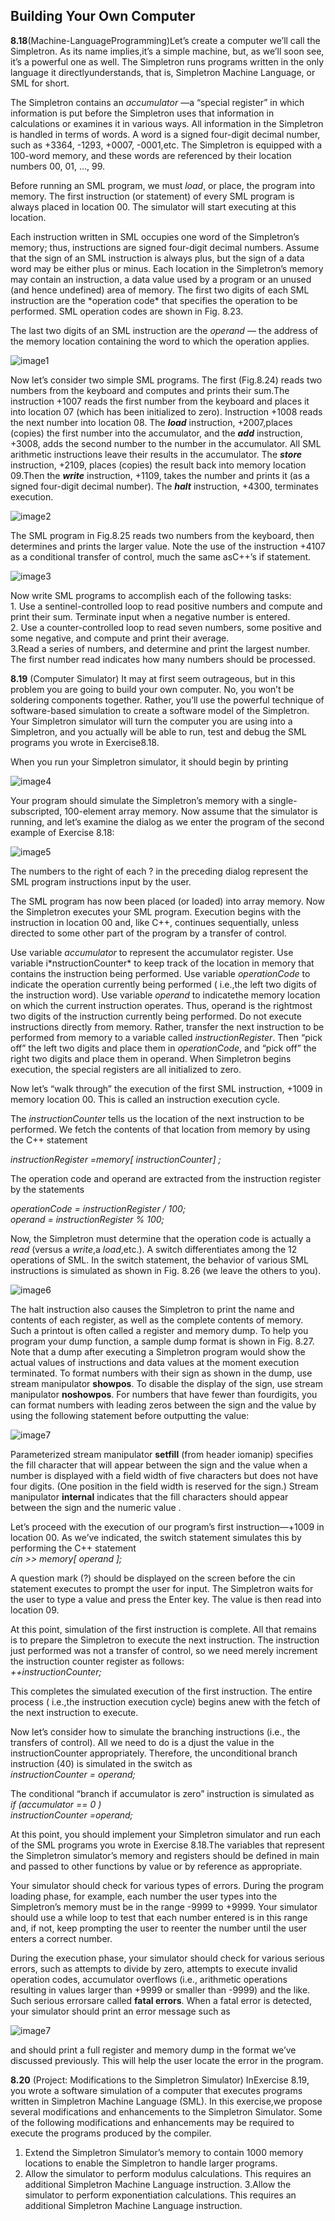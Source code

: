 <h2>Building Your Own Computer </h2>
<p><strong>8.18</strong>(Machine-LanguageProgramming)Let’s create a computer we’ll call the Simpletron. As its name implies,it’s a simple machine, but, as we’ll soon see, it’s a powerful one as well. The Simpletron runs programs written in the only language it directlyunderstands, that is, Simpletron Machine Language, or SML for short. </p>
<p>The Simpletron contains an <em>accumulator</em> —a “special register” in which information is put before the Simpletron uses that information in calculations or examines it in various ways. All information in the Simpletron is handled in terms of words. A word is a signed four-digit decimal number, such as +3364, -1293, +0007, -0001,etc. The Simpletron is equipped with a 100-word memory, and these words are referenced by their location numbers 00, 01, …, 99. </p>
<p>Before running an SML program, we must <em>load</em>, or place, the program into memory. The first instruction (or statement) of every SML program is always placed in location 00. The simulator will start executing at this location.</p>
<p> Each instruction written in SML occupies one word of the Simpletron’s memory; thus, instructions are signed four-digit decimal numbers. Assume that the sign of an SML instruction is always plus, but the sign of a data word may be either plus or minus. Each location in the Simpletron’s memory may contain an instruction, a data value used by a program or an unused (and hence undefined) area of memory. The  first two digits of each SML instruction are the *operation code* that specifies the operation to be performed. SML operation codes are shown in Fig. 8.23. </p>
<p>The last two digits of an SML instruction are the <em>operand</em> — the address of the memory location containing the word to which the operation applies.</p>


![](https://lh3.googleusercontent.com/gftAZ0K1XdFp8w_PKOaez0wv887ry_bT6p8HqNfgYEqMfWOaHsJM6wKSxIU9i3Dj9U3xwUkzTSQs "image1")
	

<p>Now let’s consider two simple SML programs. The first (Fig.8.24) reads two numbers from the keyboard and computes and prints their sum.The instruction +1007 reads the first number from the keyboard and places it into location 07 (which has been initialized to zero). Instruction +1008 reads the next number into location 08. The <strong><em>load</em></strong> instruction, +2007,places (copies) the first number into the accumulator, and the <strong><em>add</em></strong> instruction, +3008, adds the second number to the number in
the accumulator. All SML arithmetic instructions leave their results in the accumulator. The <strong><em>store</em></strong> instruction, +2109,
places (copies) the result back into memory location 09.Then the <strong><em>write</em></strong> instruction, +1109, takes the number and prints it (as a signed four-digit decimal number). The <strong><em>halt</em></strong> instruction, +4300, terminates execution.</p>

![](https://lh3.googleusercontent.com/_AbGMIjaBE2kn66xU7dV8EnGhsDKHTJYPDrrqfM2p00qi86v-0hUUmowgd5Rz3U71ECA2vbGAYcv "image2")


<p>The SML program in Fig.8.25 reads two numbers from the keyboard, then determines and prints the larger value. Note the use of the instruction +4107 as a conditional transfer of control, much the same asC++’s if statement.</p>


![](https://lh3.googleusercontent.com/kqFEKtgumr1dpjY1HmzOXTeyPW84jJJKfF-P-ofx1ecv9fPzpnemfSw94EJsd_MzZEVDXC0YfUxt "image3")

<p>Now write SML programs to accomplish each of the following tasks: <br>
 1. Use a sentinel-controlled loop to read positive numbers and compute and print their sum. Terminate input when a negative number is entered. <br>
 2. Use a counter-controlled loop to read seven numbers, some positive and some negative, and compute and print their average. <br>
 3.Read a series of numbers, and determine and print the largest number. The first number read indicates how many numbers should be processed. </p>
 <p><strong>8.19</strong> (Computer Simulator) It may at first seem outrageous, but in this problem you are going to build your own computer. No, you won’t be soldering components together. Rather, you’ll use the powerful technique of software-based simulation to create a software model of the Simpletron. Your Simpletron simulator will turn the computer you are using into a Simpletron, and you actually will be able to run, test and debug the SML programs you wrote in Exercise8.18. </p>
 <p>When you run your Simpletron simulator, it should begin by printing </p>

![](https://lh3.googleusercontent.com/cP289GWPN_6EKQcMgkFmoY1-PXqxc48U-CnHeV5j4YIKh8zv4cMMkD0SDeo06isIARIAV8OZqM4G "image4")

<p>Your program should simulate the Simpletron’s memory with a single-subscripted, 100-element array memory. Now assume that the simulator is running, and let’s examine the dialog as we enter the program of the second example of Exercise 8.18: </p>

![](https://lh3.googleusercontent.com/4rmz4aFNO7SGow_qy6aUPQOn8BbiuZCi1bS5UisKTD_0vZlMVUh0gK53rgB50W4rnke39_1qctk8 "image5")

<p>The numbers to the right of each ? in the preceding dialog represent the SML program instructions input by the user.</p>
<p>The SML program has now been placed (or loaded) into array memory. Now the Simpletron executes your SML program. Execution begins with the instruction in location 00 and, like C++, continues sequentially, unless directed to some other part of the program by a transfer of control. </p>
<p>Use variable <em>accumulator</em> to represent the accumulator register. Use variable i*nstructionCounter* to keep track of the location in memory that contains the instruction being performed. Use variable <em>operationCode</em> to indicate the operation currently being performed ( i.e.,the left two digits of the instruction word). Use variable <em>operand</em> to indicatethe memory location on which the current instruction operates. Thus, operand is the rightmost two digits of the instruction currently being performed. Do not execute instructions directly from memory. Rather, transfer the next instruction to be performed from memory to a variable called <em>instructionRegister</em>. Then “pick off” the left two digits and place them in <em>operationCode</em>, and “pick off” the right two digits and place them in operand. When Simpletron begins execution, the special registers are all initialized to zero.</p>
<p>Now let’s “walk through” the execution of the first SML instruction, +1009 in memory location 00. This is called an instruction execution cycle.</p>
 <p>The <em>instructionCounter</em> tells us the location of the next instruction to be performed. We fetch the contents of that location from memory by using the C++ statement</p>
 <p><em>instructionRegister =memory[ instructionCounter] ;</em> </p>
 <p>The operation code and operand are extracted from the instruction register by the statements</p>
 <p><em>operationCode = instructionRegister / 100; <br>operand = instructionRegister % 100;</em> </p>
<p>Now, the Simpletron must determine that the operation code is actually a <em>read</em> (versus a <em>write</em>,a <em>load</em>,etc.). A switch differentiates among the 12 operations of SML. In the switch statement, the behavior of various SML instructions is simulated as shown in Fig. 8.26 (we leave the others to you).</p>


![](https://lh3.googleusercontent.com/gr_ANOO4ePD_Uc5P1U0_rc7KAXvZU_OVkmXQ1X59JZExHgy5onhOLlPPaRAtMwjmQZvV6VWxzouQ "image6")

<p>The halt instruction also causes the Simpletron to print the name and contents of each register, as well as the complete contents of memory. Such a printout is often called a register and memory dump. To help you program your dump function, a sample dump format is shown in Fig. 8.27. Note that a dump after executing a Simpletron program would show the actual values of instructions and data values at the moment execution terminated. To format numbers with their sign as shown in the dump, use stream manipulator <strong>showpos</strong>. To disable the display of the sign, use stream manipulator <strong>noshowpos</strong>. For numbers that have fewer than fourdigits, you can format numbers with leading zeros between the sign and the value by using the following statement before outputting the value: </p>


![](https://lh3.googleusercontent.com/X2U2p1fXtqHbgnlaYphxTxnRpsGpNZhmWGobQzSEB-zb_hSM5yYKCYoxsCpT_3f7F0R9Pk7wEInP "image7")

<p>Parameterized stream manipulator <strong>setfill</strong> (from header iomanip) specifies the fill character that will appear between the sign and the value when a number is displayed with a field width of five characters but does not have four digits. (One position in the field width is reserved for the sign.) Stream manipulator <strong>internal</strong> indicates that the fill characters should appear between the sign and the numeric value . </p>

<p>Let’s proceed with the execution of our program’s first instruction—+1009 in location 00. As we’ve indicated, the switch statement simulates this by performing the C++  statement
<br> <em>cin >> memory[ operand ];</em> </p>
<p>A question mark (?) should be displayed on the screen before the cin statement executes to prompt the user for input. The Simpletron waits for the user to type a value and press the Enter key. The value is then read into location 09. </p>
<p>At this point, simulation of the first instruction is complete. All that remains is to prepare the Simpletron to execute the next instruction. The instruction just performed was not a transfer of control, so we need merely increment the instruction counter register as follows: <br><em>++instructionCounter;</em> </p>
<p>This completes the simulated execution of the first instruction. The entire process ( i.e.,the instruction execution cycle) begins anew with the fetch of the next instruction to execute.</p>
<p>Now let’s consider how to simulate the branching instructions (i.e., the transfers of control). All we need to do is a djust the value in the instructionCounter appropriately. Therefore, the unconditional branch instruction (40) is simulated in the switch as <br><em>instructionCounter = operand;</em> </p>
<p>The conditional “branch if accumulator is zero” instruction is simulated as 
<br><em>if (accumulator == 0 )</em> <br><em>instructionCounter =operand;</em></p>
<p>At this point, you should implement your Simpletron simulator and run each of the SML programs you wrote in Exercise 8.18.The variables that represent the Simpletron simulator’s memory and registers should be defined in main and passed to other functions by value or by reference as appropriate. </p>
<p>Your simulator should check for various types of errors. During the program loading phase, for example, each number the user types into the Simpletron’s memory must be in the range -9999 to +9999. Your simulator should use a while loop to test that each number entered is in this range and, if not, keep prompting the user to reenter the number until the user enters a correct number.</p>
<p>During the execution phase, your simulator should check for various serious errors, such as attempts to divide by zero, attempts to execute invalid operation codes, accumulator overflows (i.e., arithmetic operations resulting in values larger than +9999 or smaller than -9999) and the like. Such serious errorsare called <strong>fatal errors</strong>. When a fatal error is detected, your simulator should print an error message such as </p>


![](https://lh3.googleusercontent.com/W5x8trobmN90GiOguJHhN6OsdJ8TXaggo2hRd7U8ow-NdBIRy9gU-3sjaPUOGI9mtCjiPl6Ujah0 "image7")


<p>and should print a full register and memory dump in the format we’ve discussed previously. This will help the user locate the error in the program.</p>
<p> <strong>8.20</strong> (Project: Modifications to the Simpletron Simulator) InExercise 8.19, you wrote a software simulation of a computer that executes programs written in Simpletron Machine Language (SML). In this exercise,we propose several modifications and enhancements to the Simpletron Simulator. Some of the following modifications and enhancements may be required to execute
the programs produced by the compiler.

 1. Extend the Simpletron Simulator’s memory to contain 1000 memory locations to enable the Simpletron to handle larger programs. 
 2. Allow the simulator to perform modulus calculations. This requires an additional Simpletron Machine Language instruction. 
 3.Allow the simulator to perform exponentiation calculations. This requires an additional Simpletron Machine Language instruction.
